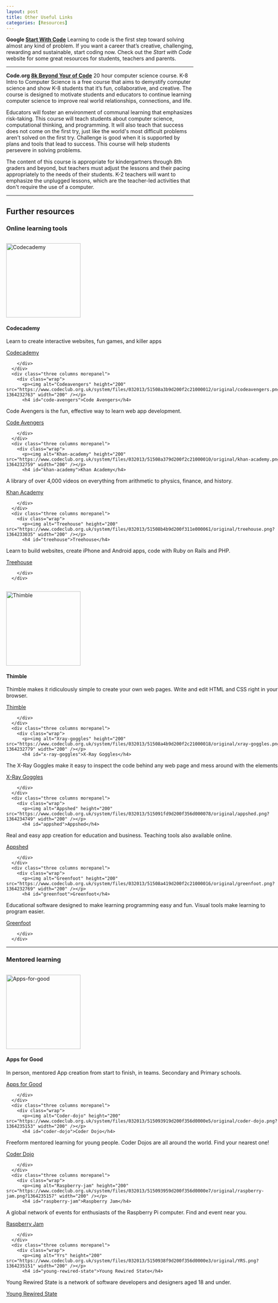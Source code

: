 ```yaml
---
layout: post
title: Other Useful Links
categories: [Resources]
---
```


**Google [Start With Code](http://www.google.com.au/campaigns/startwithcode/parent.html)**
Learning to code is the first step toward solving almost any kind of problem. If you want a career that’s creative, challenging, rewarding and sustainable, start coding now. Check out the *Start with Code* website for some great resources for students, teachers and parents.

---


**Code.org [8k Beyond Your of Code](http:///code.org/learn/8k)** 20 hour computer science course.
K-8 Intro to Computer Science is a free course that aims to demystify computer science and show K-8 students that it’s fun, collaborative, and creative. The course is designed to motivate students and educators to continue learning computer science to improve real world relationships, connections, and life.

Educators will foster an environment of communal learning that emphasizes risk-taking. This course will teach students about computer science, computational thinking, and programming. It will also teach that success does not come on the first try, just like the world's most difficult problems aren't solved on the first try. Challenge is good when it is supported by plans and tools that lead to success. This course will help students persevere in solving problems.

The content of this course is appropriate for kindergartners through 8th graders and beyond, but teachers must adjust the lessons and their pacing appropriately to the needs of their students. K-2 teachers will want to emphasize the unplugged lessons, which are the teacher-led activities that don't require the use of a computer.

---


<h2 id="further-resources">Further resources</h2>
</div>

<div class="slice text">
<h3 id="online-learning-tools">Online learning tools</h3>
</div>

<div class="slice boxes">

  <div class="row">
      <div class="three columns morepanel">
        <div class="wrap">
          <p><img alt="Codecademy" height="200" src="https://www.codeclub.org.uk/system/files/032013/51508a3e9d200f2c21000014/original/codecademy.png?1364232766" width="200" /></p>
          <h4 id="codecademy">Codecademy</h4>

<p>Learn to create interactive websites, fun games, and killer apps</p>

<p><a href="http://www.codecademy.com" class="button round primary">Codecademy</a></p>

        </div>
      </div>
      <div class="three columns morepanel">
        <div class="wrap">
          <p><img alt="Codeavengers" height="200" src="https://www.codeclub.org.uk/system/files/032013/51508a3b9d200f2c21000012/original/codeavengers.png?1364232763" width="200" /></p>
          <h4 id="code-avengers">Code Avengers</h4>

<p>Code Avengers is the fun, effective way to learn web app development. </p>

<p><a href="http://www.codeavengers.com/" class="button round primary">Code Avengers</a></p>

        </div>
      </div>
      <div class="three columns morepanel">
        <div class="wrap">
          <p><img alt="Khan-academy" height="200" src="https://www.codeclub.org.uk/system/files/032013/51508a379d200f2c21000010/original/khan-academy.png?1364232759" width="200" /></p>
          <h4 id="khan-academy">Khan Academy</h4>

<p>A library of over 4,000 videos on everything from arithmetic to physics, finance, and history.</p>

<p><a href="http://www.khanacademy.org/" class="button round primary">Khan Academy</a></p>

        </div>
      </div>
      <div class="three columns morepanel">
        <div class="wrap">
          <p><img alt="Treehouse" height="200" src="https://www.codeclub.org.uk/system/files/032013/51508b4b9d200f311e000061/original/treehouse.png?1364233035" width="200" /></p>
          <h4 id="treehouse">Treehouse</h4>

<p>Learn to build websites, create iPhone and Android apps, code with Ruby on Rails and PHP.</p>

<p><a href="http://teamtreehouse.com/" class="button round primary">Treehouse</a></p>

        </div>
      </div>


<div class="slice boxes">

  <div class="row">
      <div class="three columns morepanel">
        <div class="wrap">
          <p><img alt="Thimble" height="200" src="https://www.codeclub.org.uk/system/files/032013/51508a579d200f2c21000019/original/Thimble.png?1364232791" width="200" /></p>
          <h4 id="thimble">Thimble</h4>

<p>Thimble makes it ridiculously simple to create your own web pages. Write and edit HTML and CSS right in your browser.</p>

<p><a href="https://thimble.webmaker.org/en-US/" class="button round primary">Thimble</a></p>

        </div>
      </div>
      <div class="three columns morepanel">
        <div class="wrap">
          <p><img alt="Xray-goggles" height="200" src="https://www.codeclub.org.uk/system/files/032013/51508a4b9d200f2c21000018/original/xray-goggles.png?1364232779" width="200" /></p>
          <h4 id="x-ray-goggles">X-Ray Goggles</h4>

<p>The X-Ray Goggles make it easy to inspect the code behind any web page and mess around with the elements.</p>

<p><a href="https://webmaker.org/en-US/tools/#x-ray-goggles" class="button round primary">X-Ray Goggles</a></p>

        </div>
      </div>
      <div class="three columns morepanel">
        <div class="wrap">
          <p><img alt="Appshed" height="200" src="https://www.codeclub.org.uk/system/files/032013/515091fd9d200f356d000078/original/appshed.png?1364234749" width="200" /></p>
          <h4 id="appshed">Appshed</h4>

<p>Real and easy app creation for education and business. Teaching tools also available online.</p>

<p><a href="http://appshed.com/" class="button round primary">Appshed</a></p>

        </div>
      </div>
      <div class="three columns morepanel">
        <div class="wrap">
          <p><img alt="Greenfoot" height="200" src="https://www.codeclub.org.uk/system/files/032013/51508a419d200f2c21000016/original/greenfoot.png?1364232769" width="200" /></p>
          <h4 id="greenfoot">Greenfoot</h4>

<p>Educational software designed to make learning programming easy and fun. Visual tools make learning to program easier.</p>

<p><a href="http://www.greenfoot.org/door" class="button round primary">Greenfoot</a></p>

        </div>
      </div>
  
  <hr />

<div class="slice text">
  <h3 id="mentored-learning">Mentored learning</h3>

</div>

<div class="slice boxes">

  <div class="row">
      <div class="three columns morepanel">
        <div class="wrap">
          <p><img alt="Apps-for-good" height="200" src="https://www.codeclub.org.uk/system/files/032013/5150938e9d200f356d0000e1/original/apps-for-good.png?1364235150" width="200" /></p>
          <h4 id="apps-for-good">Apps for Good</h4>

<p>In person, mentored App creation from start to finish, in teams. Secondary and Primary schools.</p>

<p><a href="http://appsforgood.org/" class="button round primary">Apps for Good</a></p>

        </div>
      </div>
      <div class="three columns morepanel">
        <div class="wrap">
          <p><img alt="Coder-dojo" height="200" src="https://www.codeclub.org.uk/system/files/032013/515093919d200f356d0000e5/original/coder-dojo.png?1364235153" width="200" /></p>
          <h4 id="coder-dojo">Coder Dojo</h4>

<p>Freeform mentored learning for young people. Coder Dojos are all around the world. Find your nearest one!</p>

<p><a href="http://coderdojo.com/" class="button round primary">Coder Dojo</a></p>

        </div>
      </div>
      <div class="three columns morepanel">
        <div class="wrap">
          <p><img alt="Raspberry-jam" height="200" src="https://www.codeclub.org.uk/system/files/032013/515093959d200f356d0000e7/original/raspberry-jam.png?1364235157" width="200" /></p>
          <h4 id="raspberry-jam">Raspberry Jam</h4>

<p>A global network of events for enthusiasts of the Raspberry Pi computer. Find and event near you.</p>

<p><a href="http://raspberryjam.org.uk/" class="button round primary">Raspberry Jam</a></p>

        </div>
      </div>
      <div class="three columns morepanel">
        <div class="wrap">
          <p><img alt="Yrs" height="200" src="https://www.codeclub.org.uk/system/files/032013/5150938f9d200f356d0000e3/original/YRS.png?1364235151" width="200" /></p>
          <h4 id="young-rewired-state">Young Rewired State</h4>

<p>Young Rewired State is a network of software developers and designers aged 18 and under.</p>

<p><a href="https://youngrewiredstate.org/" class="button round primary">Young Rewired State</a></p>

  </div>
 </div>
  </div>
